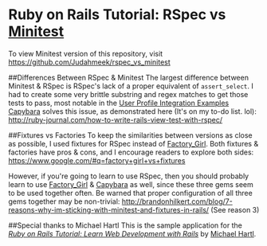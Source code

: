 # Ruby on Rails Tutorial: RSpec vs [Minitest](https://github.com/Judahmeek/rspec_vs_minitest)

To view Minitest version of this repository, visit https://github.com/Judahmeek/rspec_vs_minitest

##Differences Between RSpec & Minitest
The largest difference between Minitest & RSpec is RSpec's lack of a proper equivalent of `assert_select`.
I had to create some very brittle substring and regex matches to get those tests to pass, most notable in the [User Profile Integration Examples](spec/integration/users_profile_spec.rb)
[Capybara](https://github.com/jnicklas/capybara) solves this issue, as demonstrated here (It's on my to-do list. lol): http://ruby-journal.com/how-to-write-rails-view-test-with-rspec/

##Fixtures vs Factories
To keep the similarities between versions as close as possible, I used fixtures for RSpec instead of [Factory_Girl](https://github.com/thoughtbot/factory_girl).
Both fixtures & factories have pros & cons, and I encourage readers to explore both sides: https://www.google.com/#q=factory+girl+vs+fixtures

However, if you're going to learn to use RSpec, then you should probably learn to use [Factory_Girl](https://github.com/thoughtbot/factory_girl) & [Capybara](https://github.com/jnicklas/capybara) as well,
since these three gems seem to be used together often. Be warned that proper configuration of all three gems together may be non-trivial: http://brandonhilkert.com/blog/7-reasons-why-im-sticking-with-minitest-and-fixtures-in-rails/ (See reason 3)

##Special thanks to Michael Hartl
This is the sample application for the
[*Ruby on Rails Tutorial:
Learn Web Development with Rails*](http://www.railstutorial.org/)
by [Michael Hartl](http://www.michaelhartl.com/).